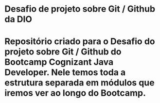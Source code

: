 # Desafio de projeto sobre Git / Github da DIO
# Repositório criado para o Desafio do projeto sobre Git / Github do Bootcamp Cognizant Java Developer. Nele temos toda a estrutura separada em módulos que iremos ver ao longo do Bootcamp.
